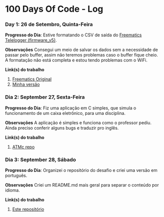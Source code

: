 # 100 Days Of Code - Log

### Day 1: 26 de Setembro, Quinta-Feira

**Progresso do Dia**: Estive formatando o CSV de saída do [Freematics Telelogger (firmware_v5)](https://github.com/stanleyhuangyc/Freematics/tree/master/firmware_v5/telelogger).

**Observações** Consegui um meio de salvar os dados sem a necessidade de passar pelo buffer, assim não teremos problemas caso o buffer fique cheio. A formatação não está completa e estou tendo problemas com o WiFi.

**Link(s) do trabalho**
1. [Freematics Original](https://github.com/stanleyhuangyc/Freematics)
2. [Minha versão](https://github.com/JordyAraujo/Freematics/tree/CSV_Log_Formatting/firmware_v5/telelogger)

### Dia 2: September 27, Sexta-Feira

**Progresso do Dia**: Fiz uma aplicação em C simples, que simula o funcionamento de um caixa eletrônico, para uma disciplina.

**Observações** A aplicação é simples e funciona como o professor pediu. Ainda preciso conferir alguns bugs e traduzir pro inglês.

**Link(s) do trabalho**
1. [ATMc repo](https://github.com/JordyAraujo/ATMc)

### Dia 3: September 28, Sábado

**Progresso do Dia**: Organizei o repositório do desafio e criei uma versão em português.

**Observações** Criei um README.md mais geral para separar o conteúdo por idioma.

**Link(s) do trabalho**
1. [Este repositório](https://github.com/JordyAraujo/100-days-of-code)